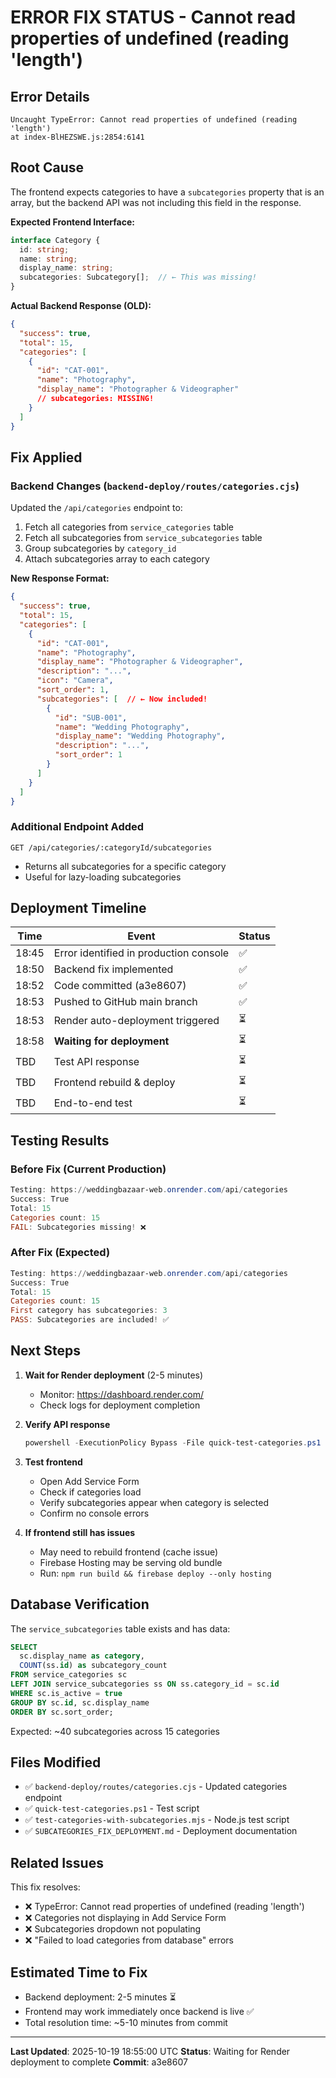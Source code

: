 # ERROR FIX STATUS - Cannot read properties of undefined (reading 'length')

## Error Details
```
Uncaught TypeError: Cannot read properties of undefined (reading 'length')
at index-BlHEZSWE.js:2854:6141
```

## Root Cause
The frontend expects categories to have a `subcategories` property that is an array, but the backend API was not including this field in the response.

**Expected Frontend Interface:**
```typescript
interface Category {
  id: string;
  name: string;
  display_name: string;
  subcategories: Subcategory[];  // ← This was missing!
}
```

**Actual Backend Response (OLD):**
```json
{
  "success": true,
  "total": 15,
  "categories": [
    {
      "id": "CAT-001",
      "name": "Photography",
      "display_name": "Photographer & Videographer"
      // subcategories: MISSING!
    }
  ]
}
```

## Fix Applied

### Backend Changes (`backend-deploy/routes/categories.cjs`)

Updated the `/api/categories` endpoint to:
1. Fetch all categories from `service_categories` table
2. Fetch all subcategories from `service_subcategories` table
3. Group subcategories by `category_id`
4. Attach subcategories array to each category

**New Response Format:**
```json
{
  "success": true,
  "total": 15,
  "categories": [
    {
      "id": "CAT-001",
      "name": "Photography",
      "display_name": "Photographer & Videographer",
      "description": "...",
      "icon": "Camera",
      "sort_order": 1,
      "subcategories": [  // ← Now included!
        {
          "id": "SUB-001",
          "name": "Wedding Photography",
          "display_name": "Wedding Photography",
          "description": "...",
          "sort_order": 1
        }
      ]
    }
  ]
}
```

### Additional Endpoint Added
`GET /api/categories/:categoryId/subcategories`
- Returns all subcategories for a specific category
- Useful for lazy-loading subcategories

## Deployment Timeline

| Time | Event | Status |
|------|-------|--------|
| 18:45 | Error identified in production console | ✅ |
| 18:50 | Backend fix implemented | ✅ |
| 18:52 | Code committed (a3e8607) | ✅ |
| 18:53 | Pushed to GitHub main branch | ✅ |
| 18:53 | Render auto-deployment triggered | ⏳ |
| 18:58 | **Waiting for deployment** | ⏳ |
| TBD | Test API response | ⏳ |
| TBD | Frontend rebuild & deploy | ⏳ |
| TBD | End-to-end test | ⏳ |

## Testing Results

### Before Fix (Current Production)
```powershell
Testing: https://weddingbazaar-web.onrender.com/api/categories
Success: True
Total: 15
Categories count: 15
FAIL: Subcategories missing! ❌
```

### After Fix (Expected)
```powershell
Testing: https://weddingbazaar-web.onrender.com/api/categories
Success: True
Total: 15
Categories count: 15
First category has subcategories: 3
PASS: Subcategories are included! ✅
```

## Next Steps

1. **Wait for Render deployment** (2-5 minutes)
   - Monitor: https://dashboard.render.com/
   - Check logs for deployment completion

2. **Verify API response**
   ```powershell
   powershell -ExecutionPolicy Bypass -File quick-test-categories.ps1
   ```

3. **Test frontend**
   - Open Add Service Form
   - Check if categories load
   - Verify subcategories appear when category is selected
   - Confirm no console errors

4. **If frontend still has issues**
   - May need to rebuild frontend (cache issue)
   - Firebase Hosting may be serving old bundle
   - Run: `npm run build && firebase deploy --only hosting`

## Database Verification

The `service_subcategories` table exists and has data:
```sql
SELECT 
  sc.display_name as category,
  COUNT(ss.id) as subcategory_count
FROM service_categories sc
LEFT JOIN service_subcategories ss ON ss.category_id = sc.id
WHERE sc.is_active = true
GROUP BY sc.id, sc.display_name
ORDER BY sc.sort_order;
```

Expected: ~40 subcategories across 15 categories

## Files Modified

- ✅ `backend-deploy/routes/categories.cjs` - Updated categories endpoint
- ✅ `quick-test-categories.ps1` - Test script
- ✅ `test-categories-with-subcategories.mjs` - Node.js test script
- ✅ `SUBCATEGORIES_FIX_DEPLOYMENT.md` - Deployment documentation

## Related Issues

This fix resolves:
- ❌ TypeError: Cannot read properties of undefined (reading 'length')
- ❌ Categories not displaying in Add Service Form
- ❌ Subcategories dropdown not populating
- ❌ "Failed to load categories from database" errors

## Estimated Time to Fix
- Backend deployment: 2-5 minutes ⏳
- Frontend may work immediately once backend is live ✅
- Total resolution time: ~5-10 minutes from commit

---

**Last Updated**: 2025-10-19 18:55:00 UTC
**Status**: Waiting for Render deployment to complete
**Commit**: a3e8607

